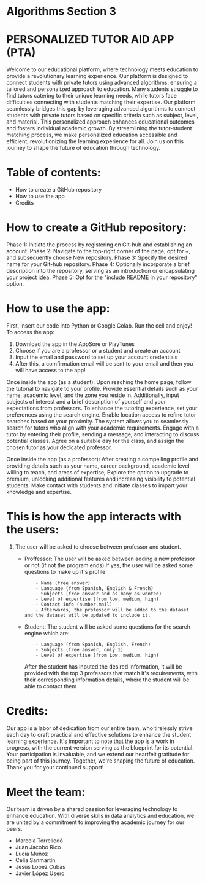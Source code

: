 # Algorithms Section 3
# PERSONALIZED TUTOR AID APP (PTA)

Welcome to our educational platform, where technology meets education to provide a revolutionary learning experience. Our platform is designed to connect students with private tutors using advanced algorithms, ensuring a tailored and personalized approach to education.
Many students struggle to find tutors catering to their unique learning needs, while tutors face difficulties connecting with students matching their expertise. Our platform seamlessly bridges this gap by leveraging advanced algorithms to connect students with private 
tutors based on specific criteria such as subject, level, and material. This personalized approach enhances educational outcomes and fosters individual academic growth. By streamlining the tutor-student matching process, we make personalized education accessible and efficient, revolutionizing the learning experience for all. Join us on this journey to shape the future of education through technology.

# Table of contents:
- How to create a GitHub repository
- How to use the app
- Credits

# How to create a GitHub repository:
Phase 1: Initiate the process by registering on Git-hub and establishing an account.
Phase 2: Navigate to the top-right corner of the page, opt for +, and subsequently choose New repository.
Phase 3: Specify the desired name for your Git-hub repository.
Phase 4: Optionally incorporate a brief description into the repository, serving as an introduction or encapsulating your project idea.
Phase 5: Opt for the "include README in your repository" option.

# How to use the app:
First, insert our code into Python or Google Colab. Run the cell and enjoy!
To access the app:
1. Download the app in the AppSore or PlayTunes
2. Choose if you are a professor or a student and create an account
3. Input the email and password to set up your account credentials
4. After this, a comfirmation email will be sent to your email and then you will have access to the app!

Once inside the app (as a student): 
Upon reaching the home page, follow the tutorial to navigate to your profile. Provide essential details such as your name, academic level, and the zone you reside in. Additionally, input subjects of interest and a brief description of yourself and your expectations from professors.
To enhance the tutoring experience, set your preferences using the search engine. Enable location access to refine tutor searches based on your proximity. The system allows you to seamlessly search for tutors who align with your academic requirements.
Engage with a tutor by entering their profile, sending a message, and interacting to discuss potential classes. Agree on a suitable day for the class, and assign the chosen tutor as your dedicated professor.

Once inside the app (as a professor):
After creating a compelling profile and providing details such as your name, career background, academic level willing to teach, and areas of expertise, Explore the option to upgrade to premium, unlocking additional features and increasing visibility to potential students. Make contact with students and initiate classes to impart your knowledge and expertise.

# This is how the app interacts with the users:
1. The user will be asked to choose between professor and student.

    - Proffessor:
          The user will be asked between adding a new professor or not (if not the program ends)
          If yes, the user will be asked some questions to make up it's profile

              - Name (free answer)
              - Language (from Spanish, English & French)        
              - Subjects (free answer and as many as wanted)
              - Level of expertise (from low, medium, high)
              - Contact info (number,mail)
              - Afterwards, the professor will be added to the dataset and the dataset will be updated to include it.
  
    - Student:
        The student will be asked some questions for the search engine which are:

              - Language (from Spanish, English, French)
              - Subjects (free answer, only 1)
              - Level of expertise (from Low, medium, high)

        After the student has inputed the desired information, it will be provided with the top 3 professors that match it's requirements, with their corresponding information         details, where the student will be able to contact them

# Credits: 
Our app is a labor of dedication from our entire team, who tirelessly strive each day to craft practical and effective solutions to enhance the student learning experience. It's important to note that the app is a work in progress, with the current version serving as the blueprint for its potential. Your participation is invaluable, and we extend our heartfelt gratitude for being part of this journey. Together, we're shaping the future of education. Thank you for your continued support!

# Meet the team: 
Our team is driven by a shared passion for leveraging technology to enhance education. With diverse skills in data analytics and education, we are united by a commitment to improving the academic journey for our peers.
- Marcela Torrelledó
- Juan Jacobo Rico
- Lucía Muñoz
- Celia Sanmartín
- Jesús Lopez Cubas
- Javier López Usero






